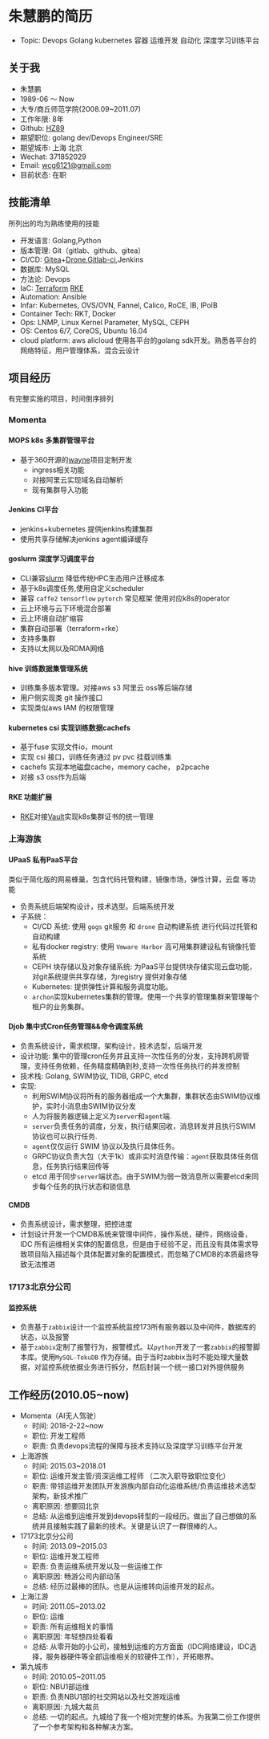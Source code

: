 # 朱慧鹏的简历

- Topic: Devops Golang kubernetes 容器 运维开发 自动化 深度学习训练平台

## 关于我

- 朱慧鹏
- 1989-06 ～ Now
- 大专/商丘师范学院(2008.09~2011.07)
- 工作年限: 8年
- Github: [HZ89](https://github.com/HZ89)
- 期望职位: golang dev/Devops Engineer/SRE
- 期望城市: 上海 北京
- Wechat: 371852029
- Email: wcg6121@gmail.com
- 目前状态: 在职

## 技能清单

所列出的均为熟练使用的技能

- 开发语言: Golang,Python
- 版本管理: Git（gitlab、github、gitea）
- CI/CD: [Gitea](https://github.com/go-gitea/gitea)+[Drone](https://github.com/drone/drone),[Gitlab-ci](https://about.gitlab.com/features/gitlab-ci-cd/),Jenkins
- 数据库: MySQL
- 方法论: Devops
- IaC: [Terraform](https://github.com/hashicorp/terraform) [RKE](https://github.com/rancher/rke)
- Automation: Ansible
- Infar: Kubernetes, OVS/OVN, Fannel, Calico, RoCE, IB, IPoIB
- Container Tech: RKT, Docker
- Ops: LNMP, Linux Kernel Parameter, MySQL, CEPH
- OS: Centos 6/7, CoreOS, Ubuntu 16.04
- cloud platform: aws alicloud 使用各平台的golang sdk开发。熟悉各平台的网络特征，用户管理体系，混合云设计

## 项目经历

有完整实施的项目，时间倒序排列

### Momenta

#### MOPS k8s 多集群管理平台

- 基于360开源的[wayne](https://github.com/Qihoo360/wayne)项目定制开发
  - ingress相关功能
  - 对接阿里云实现域名自动解析
  - 现有集群导入功能

#### Jenkins CI平台

- jenkins+kubernetes 提供jenkins构建集群
- 使用共享存储解决jenkins agent编译缓存

#### goslurm 深度学习调度平台

- CLI兼容[slurm](https://www.schedmd.com/) 降低传统HPC生态用户迁移成本
- 基于k8s调度任务,使用自定义scheduler
- 兼容 `caffe2` `tensorflow` `pytorch` 常见框架 使用对应k8s的operator
- 云上环境与云下环境混合部署
- 云上环境自动扩缩容
- 集群自动部署（terraform+rke）
- 支持多集群
- 支持以太网以及RDMA网络

#### hive 训练数据集管理系统

- 训练集多版本管理。对接aws s3 阿里云 oss等后端存储
- 用户侧实现类 git 操作接口
- 实现类似aws IAM 的权限管理

#### kubernetes csi 实现训练数据cachefs

- 基于fuse 实现文件io，mount
- 实现 csi 接口，训练任务通过 pv pvc 挂载训练集
- cachefs 实现本地磁盘cache，memory cache， p2pcache
- 对接 s3 oss作为后端

#### RKE 功能扩展

- [RKE](https://github.com/rancher/rke)对接[Vault](https://www.vaultproject.io/)实现k8s集群证书的统一管理

### 上海游族

#### UPaaS 私有PaaS平台

类似于简化版的网易蜂巢，包含代码托管构建，镜像市场，弹性计算，云盘 等功能

- 负责系统后端架构设计，技术选型。后端系统开发
- 子系统：
    - CI/CD 系统: 使用 `gogs` git服务 和 `drone` 自动构建系统 进行代码过托管和自动构建
    - 私有docker registry: 使用 `Vmware Harbor` 高可用集群建设私有镜像托管系统
    - CEPH 块存储以及对象存储系统: 为PaaS平台提供块存储实现云盘功能，对git系统提供共享存储，为registry 提供对象存储
    - Kubernetes: 提供弹性计算和服务调度功能。
    - `archon`实现kubernetes集群的管理。使用一个共享的管理集群来管理每个租户的业务集群。

#### Djob 集中式Cron任务管理&&命令调度系统

- 负责系统设计，需求梳理，架构设计，技术选型，后端开发
- 设计功能: 集中的管理cron任务并且支持一次性任务的分发，支持跨机房管理，支持任务依赖，任务精度精确到秒,支持一次性任务执行的并发控制
- 技术栈: Golang, SWIM协议, TIDB, GRPC, etcd
- 实现:
    - 利用SWIM协议将所有的服务器组成一个大集群，集群状态由SWIM协议维护，实时小消息由SWIM协议分发
    - 人为将服务器逻辑上定义为`server`和`agent`端.
    - `server`负责任务的调度，分发，执行结果回收，消息转发并且执行SWIM协议也可以执行任务. 
    - `agent`仅仅运行 SWIM 协议以及执行具体任务。
    - GRPC协议负责大包（大于1k）或非实时消息传输：`agent`获取具体任务信息，任务执行结果回传等
    - etcd 用于同步`server`端状态。由于SWIM为弱一致消息所以需要etcd来同步每个任务的执行状态和锁信息

#### CMDB

- 负责系统设计，需求整理，把控进度
- 计划设计开发一个CMDB系统来管理中间件，操作系统，硬件，网络设备，IDC 所有运维相关实体的配置信息，但是由于经验不足，而且没有具体需求导致项目陷入描述每个具体配置对象的配置模式，而忽略了CMDB的本质最终导致无法推进

### 17173北京分公司

#### 监控系统

- 负责基于`zabbix`设计一个监控系统监控173所有服务器以及中间件，数据库的状态，以及报警
- 基于`zabbix`定制了报警行为，报警模式。以`python`开发了一套`zabbix`的报警脚本库。使用`MySQL-TokuDB` 作为存储。由于当时zabbix当时不能处理大量数据，对监控系统依据业务进行拆分，然后封装一个统一接口对外提供服务

## 工作经历(2010.05~now)

- Momenta（AI无人驾驶）
    - 时间: 2018-2-22~now
    - 职位: 开发工程师
    - 职责: 负责devops流程的保障与技术支持以及深度学习训练平台开发
- 上海游族
    - 时间: 2015.03~2018.01
    - 职位: 运维开发主管/资深运维工程师 （二次入职导致职位变化）
    - 职责: 带领运维开发团队开发游族内部自动化运维系统/负责运维技术选型架构，新技术推广
    - 离职原因: 想要回北京
    - 总结: 从运维到运维开发到devops转型的一段经历。做出了自己想做的系统并且接触实践了最新的技术。关键是认识了一群很棒的人。
- 17173北京分公司
    - 时间: 2013.09~2015.03
    - 职位: 运维开发工程师
    - 职责: 负责运维系统开发以及一些运维工作
    - 离职原因: 畅游公司内部动荡
    - 总结: 经历过最棒的团队。也是从运维转向运维开发的起点。
- 上海江游
    - 时间: 2011.05~2013.02
    - 职位: 运维
    - 职责: 所有运维相关的事情
    - 离职原因: 年轻想四处看看
    - 总结: 从零开始的小公司，接触到运维的方方面面（IDC网络建设，IDC选择，服务器硬件等全部运维相关的软硬件工作），开拓眼界。
- 第九城市
    - 时间: 2010.05~2011.05
    - 职位: NBU1部运维
    - 职责: 负责NBU1部的社交网站以及社交游戏运维
    - 离职原因: 九城大裁员
    - 总结: 一切的起点。九城给了我一个相对完整的体系。为我第二份工作提供了一个参考架构和各种解决方案。
